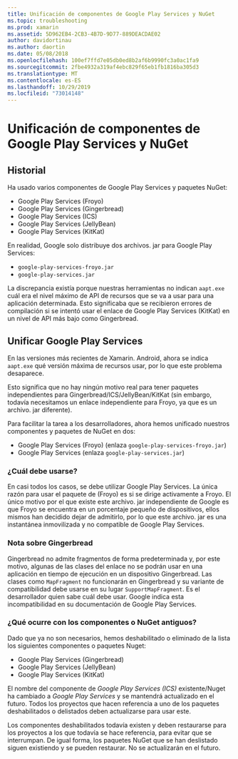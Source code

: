 ```yaml
---
title: Unificación de componentes de Google Play Services y NuGet
ms.topic: troubleshooting
ms.prod: xamarin
ms.assetid: 5D962EB4-2CB3-4B7D-9D77-889DEACDAE02
author: davidortinau
ms.author: daortin
ms.date: 05/08/2018
ms.openlocfilehash: 100ef7ffd7e05db0ed8b2af6b9990fc3a0ac1fa9
ms.sourcegitcommit: 2fbe4932a319af4ebc829f65eb1fb1816ba305d3
ms.translationtype: MT
ms.contentlocale: es-ES
ms.lasthandoff: 10/29/2019
ms.locfileid: "73014148"
---
```

# <a name="unifying-google-play-services-components-and-nuget"></a>Unificación de componentes de Google Play Services y NuGet

## <a name="history"></a>Historial

Ha usado varios componentes de Google Play Services y paquetes NuGet:

- Google Play Services (Froyo)
- Google Play Services (Gingerbread)
- Google Play Services (ICS)
- Google Play Services (JellyBean)
- Google Play Services (KitKat)

En realidad, Google solo distribuye dos archivos. jar para Google Play Services:

- `google-play-services-froyo.jar`
- `google-play-services.jar`

La discrepancia existía porque nuestras herramientas no indican `aapt.exe` cuál era el nivel máximo de API de recursos que se va a usar para una aplicación determinada. Esto significaba que se recibieron errores de compilación si se intentó usar el enlace de Google Play Services (KitKat) en un nivel de API más bajo como Gingerbread.

## <a name="unifying-google-play-services"></a>Unificar Google Play Services

En las versiones más recientes de Xamarin. Android, ahora se indica `aapt.exe` qué versión máxima de recursos usar, por lo que este problema desaparece.

Esto significa que no hay ningún motivo real para tener paquetes independientes para Gingerbread/ICS/JellyBean/KitKat (sin embargo, todavía necesitamos un enlace independiente para Froyo, ya que es un archivo. jar diferente).

Para facilitar la tarea a los desarrolladores, ahora hemos unificado nuestros componentes y paquetes de NuGet en dos:

- Google Play Services (Froyo) (enlaza `google-play-services-froyo.jar`)
- Google Play Services (enlaza `google-play-services.jar`)

### <a name="which-one-should-be-used"></a>¿Cuál debe usarse?

En casi todos los casos, se debe utilizar Google Play Services. La única razón para usar el paquete de (Froyo) es si se dirige activamente a Froyo. El único motivo por el que existe este archivo. jar independiente de Google es que Froyo se encuentra en un porcentaje pequeño de dispositivos, ellos mismos han decidido dejar de admitirlo, por lo que este archivo. jar es una instantánea inmovilizada y no compatible de Google Play Services.

### <a name="note-about-gingerbread"></a>Nota sobre Gingerbread

Gingerbread no admite fragmentos de forma predeterminada y, por este motivo, algunas de las clases del enlace no se podrán usar en una aplicación en tiempo de ejecución en un dispositivo Gingerbread. Las clases como `MapFragment` no funcionarán en Gingerbread y su variante de compatibilidad debe usarse en su lugar `SupportMapFragment`. Es el desarrollador quien sabe cuál debe usar. Google indica esta incompatibilidad en su documentación de Google Play Services.

### <a name="what-happens-to-the-old-componentsnugets"></a>¿Qué ocurre con los componentes o NuGet antiguos?

Dado que ya no son necesarios, hemos deshabilitado o eliminado de la lista los siguientes componentes o paquetes Nuget:

- Google Play Services (Gingerbread)
- Google Play Services (JellyBean)
- Google Play Services (KitKat)

El nombre del componente de _Google Play Services (ICS)_ existente/Nuget ha cambiado a _Google Play Services_ y se mantendrá actualizado en el futuro. Todos los proyectos que hacen referencia a uno de los paquetes deshabilitados o delistados deben actualizarse para usar este.

Los componentes deshabilitados todavía existen y deben restaurarse para los proyectos a los que todavía se hace referencia, para evitar que se interrumpan. De igual forma, los paquetes NuGet que se han deslistado siguen existiendo y se pueden restaurar. No se actualizarán en el futuro.
